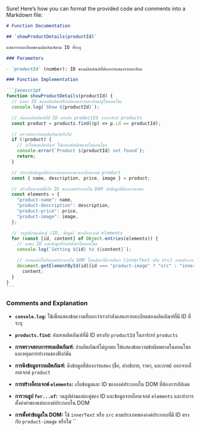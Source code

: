 Sure! Here’s how you can format the provided code and comments into a Markdown file:

````markdown
# Function Documentation

## `showProductDetails(productId)`

แสดงรายละเอียดของผลิตภัณฑ์ตาม ID ที่ระบุ

### Parameters

- `productId` (number): ID ของผลิตภัณฑ์ที่ต้องการแสดงรายละเอียด

### Function Implementation

```javascript
function showProductDetails(productId) {
  // แสดง ID ของผลิตภัณฑ์ที่กำลังแสดงรายละเอียดอยู่ในคอนโซล
  console.log(`Show ${productId}`);

  // ค้นหาผลิตภัณฑ์ที่มี ID ตรงกับ productId จากอาร์เรย์ products
  const product = products.find((p) => p.id == productId);

  // ตรวจสอบว่าพบผลิตภัณฑ์หรือไม่
  if (!product) {
    // ถ้าไม่พบผลิตภัณฑ์ ให้แสดงข้อผิดพลาดในคอนโซล
    console.error(`Product ${productId} not found`);
    return;
  }

  // ทำการดึงข้อมูลที่ต้องการแสดงออกมาจากอ็อบเจกต์ product
  const { name, description, price, image } = product;

  // สร้างอ็อบเจกต์ที่เก็บ ID ขององค์ประกอบใน DOM กับข้อมูลที่ต้องการแสดง
  const elements = {
    "product-name": name,
    "product-description": description,
    "product-price": price,
    "product-image": image,
  };

  // วนลูปผ่านแต่ละคู่ (ID, ข้อมูล) ของอ็อบเจกต์ elements
  for (const [id, content] of Object.entries(elements)) {
    // แสดง ID และข้อมูลที่กำลังตั้งค่าในคอนโซล
    console.log(`Setting ${id} to ${content}`);

    // กำหนดค่าให้กับองค์ประกอบใน DOM โดยเลือกวิธีการตั้งค่า (innerText หรือ src) ตามประเภทขององค์ประกอบ
    document.getElementById(id)[id === "product-image" ? "src" : "innerText"] =
      content;
  }
}
```
````

### Comments and Explanation

- **`console.log`:**
  ใช้เพื่อแสดงข้อความที่บอกว่าเรากำลังแสดงรายละเอียดของผลิตภัณฑ์ที่มี ID ที่ระบุ

- **`products.find`:**
  ค้นหาผลิตภัณฑ์ที่มี ID ตรงกับ `productId` ในอาร์เรย์ `products`

- **การตรวจสอบการพบผลิตภัณฑ์:**
  ถ้าผลิตภัณฑ์ไม่ถูกพบ ให้แสดงข้อความข้อผิดพลาดในคอนโซลและหยุดการทำงานของฟังก์ชัน

- **การดึงข้อมูลจากผลิตภัณฑ์:**
  ดึงข้อมูลที่ต้องการแสดง (ชื่อ, คำอธิบาย, ราคา, และภาพ) ออกจากอ็อบเจกต์ `product`

- **การสร้างอ็อบเจกต์ `elements`:**
  เก็บข้อมูลและ ID ขององค์ประกอบใน DOM ที่ต้องการอัปเดต

- **การวนลูป `for...of`:**
  วนลูปผ่านแต่ละคู่ของ ID และข้อมูลจากอ็อบเจกต์ `elements` และทำการตั้งค่าค่าของแต่ละองค์ประกอบใน DOM

- **การตั้งค่าข้อมูลใน DOM:**
  ใช้ `innerText` หรือ `src` ตามประเภทขององค์ประกอบที่มี ID ตรงกับ `product-image` หรือไม่
  ``
